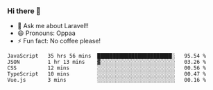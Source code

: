 ### Hi there 👋

<!--
**reubenwedson/reubenwedson** is a ✨ _special_ ✨ repository because its `README.md` (this file) appears on your GitHub profile.
Here are some ideas to get you started:
- 📫 How to reach me: 
- 🔭 I’m currently working on awesome talent app
- 🌱 I’m currently learning extreme Vue js technical stuffs
- 👯 I’m looking to collaborate on start ups challenges
- 🤔 I’m looking for help with time
-->
- 💬 Ask me about Laravel!!
- 😄 Pronouns: Oppaa
- ⚡ Fun fact: No coffee please!

<!--START_SECTION:waka-->
```text
JavaScript   35 hrs 56 mins  ████████████████████████░   95.54 % 
JSON         1 hr 13 mins    ▓░░░░░░░░░░░░░░░░░░░░░░░░   03.26 % 
CSS          12 mins         ░░░░░░░░░░░░░░░░░░░░░░░░░   00.56 % 
TypeScript   10 mins         ░░░░░░░░░░░░░░░░░░░░░░░░░   00.47 % 
Vue.js       3 mins          ░░░░░░░░░░░░░░░░░░░░░░░░░   00.16 % 
```
<!--END_SECTION:waka-->
